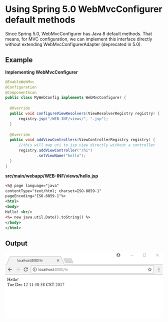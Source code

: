 # Using Spring 5.0 WebMvcConfigurer default methods

Since Spring 5.0, WebMvcConfigurer has Java 8 default methods. That means, for MVC configuration, we can implement this interface directly without extending WebMvcConfigurerAdapter (deprecated in 5.0).

## Example

**Implementing WebMvcConfigurer**

```java
@EnableWebMvc
@Configuration
@ComponentScan
public class MyWebConfig implements WebMvcConfigurer {

  @Override
  public void configureViewResolvers(ViewResolverRegistry registry) {
      registry.jsp("/WEB-INF/views/", ".jsp");
  }

  @Override
  public void addViewControllers(ViewControllerRegistry registry) {
      //this will map uri to jsp view directly without a controller
      registry.addViewController("/hi")
              .setViewName("hello");
  }
}
```

**src/main/webapp/WEB-INF/views/hello.jsp**
```xml
<%@ page language="java"
contentType="text/html; charset=ISO-8859-1"
pageEncoding="ISO-8859-1"%>
<html>
<body>
Hello! <br/>
<%= new java.util.Date().toString() %>
</body>
</html>
```

## Output

![module](images/output.png)